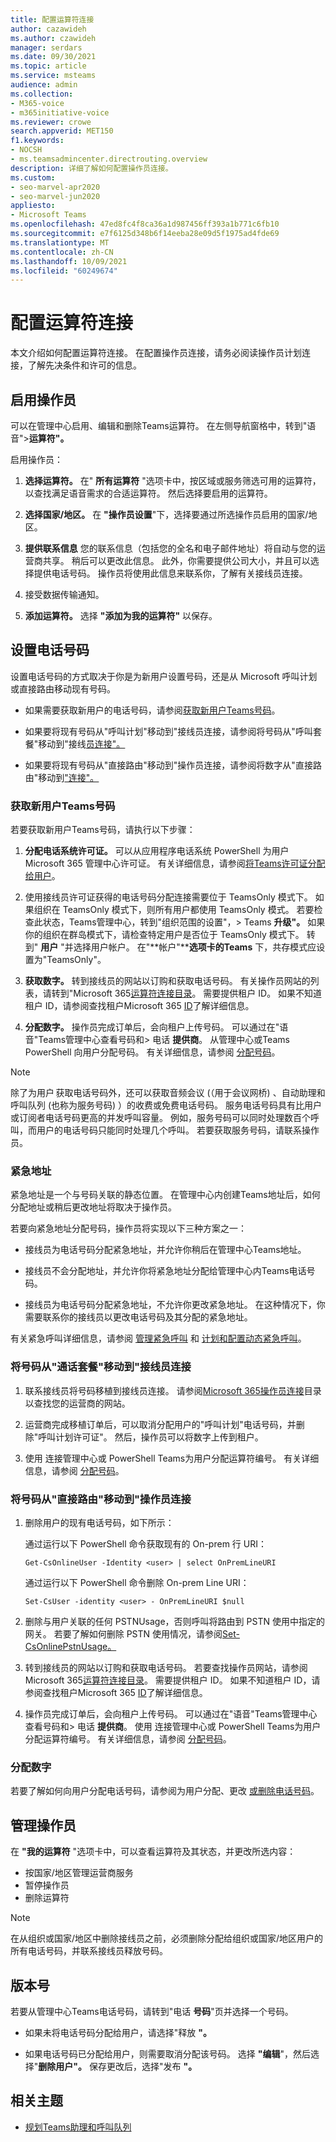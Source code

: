 ```yaml
---
title: 配置运算符连接
author: cazawideh
ms.author: czawideh
manager: serdars
ms.date: 09/30/2021
ms.topic: article
ms.service: msteams
audience: admin
ms.collection:
- M365-voice
- m365initiative-voice
ms.reviewer: crowe
search.appverid: MET150
f1.keywords:
- NOCSH
- ms.teamsadmincenter.directrouting.overview
description: 详细了解如何配置操作员连接。
ms.custom:
- seo-marvel-apr2020
- seo-marvel-jun2020
appliesto:
- Microsoft Teams
ms.openlocfilehash: 47ed8fc4f8ca36a1d987456ff393a1b771c6fb10
ms.sourcegitcommit: e7f6125d348b6f14eeba28e09d5f1975ad4fde69
ms.translationtype: MT
ms.contentlocale: zh-CN
ms.lasthandoff: 10/09/2021
ms.locfileid: "60249674"
---
```

# <a name="configure-operator-connect"></a>配置运算符连接

本文介绍如何配置运算符连接。 在配置操作员连接，请务必阅读操作员计划连接，了解先决条件[](operator-connect-plan.md)和许可的信息。

## <a name="enable-an-operator"></a>启用操作员

可以在管理中心启用、编辑和删除Teams运算符。 在左侧导航窗格中，转到"语音">**运算符"。**

启用操作员：

1. **选择运算符。** 在" **所有运算符** "选项卡中，按区域或服务筛选可用的运算符，以查找满足语音需求的合适运算符。 然后选择要启用的运算符。  

2. **选择国家/地区。** 在 **"操作员设置**"下，选择要通过所选操作员启用的国家/地区。

3. **提供联系信息** 您的联系信息（包括您的全名和电子邮件地址）将自动与您的运营商共享。 稍后可以更改此信息。 此外，你需要提供公司大小，并且可以选择提供电话号码。 操作员将使用此信息来联系你，了解有关接线员连接。

4. 接受数据传输通知。

5. **添加运算符。** 选择 **"添加为我的运算符"** 以保存。

## <a name="set-up-phone-numbers"></a>设置电话号码

设置电话号码的方式取决于你是为新用户设置号码，还是从 Microsoft 呼叫计划或直接路由移动现有号码。

- 如果需要获取新用户的电话号码，请参阅[获取新用户Teams号码](#acquire-numbers-for-new-teams-users)。

- 如果要将现有号码从"呼叫计划"移动到"接线员连接，请参阅将号码从"呼叫套餐"移动到"接线[员连接"。](#move-numbers-from-calling-plans-to-operator-connect)

- 如果要将现有号码从"直接路由"移动到"操作员连接，请参阅将数字从"直接路由"移动到["连接"。](#move-numbers-from-direct-routing-to-operator-connect)

### <a name="acquire-numbers-for-new-teams-users"></a>获取新用户Teams号码

若要获取新用户Teams号码，请执行以下步骤：

1. **分配电话系统许可证。** 可以从应用程序电话系统 PowerShell 为用户Microsoft 365 管理中心许可证。 有关详细信息，请参阅[将Teams许可证分配给用户](teams-add-on-licensing/assign-teams-add-on-licenses.md)。

2. 使用接线员许可证获得的电话号码分配连接需要位于 TeamsOnly 模式下。 如果组织在 TeamsOnly 模式下，则所有用户都使用 TeamsOnly 模式。 若要检查此状态，Teams管理中心，转到"组织范围的设置"，> Teams **升级"。** 如果你的组织在群岛模式下，请检查特定用户是否位于 TeamsOnly 模式下。 转到" **用户** "并选择用户帐户。 在"**帐户"****选项卡的Teams** 下，共存模式应设置为"TeamsOnly"。

3. **获取数字。** 转到接线员的网站以订购和获取电话号码。 有关操作员网站的列表，请转到"Microsoft 365[运算符连接目录](https://cloudpartners.transform.microsoft.com/practices/microsoft-365-for-operators/directory)。 需要提供租户 ID。 如果不知道租户 ID，请参阅查找租户Microsoft 365 [ID](/onedrive/find-your-office-365-tenant-id)了解详细信息。

4. **分配数字。** 操作员完成订单后，会向租户上传号码。 可以通过在"语音"Teams管理中心查看号码和> 电话 **提供商**。 从管理中心或Teams PowerShell 向用户分配号码。 有关详细信息，请参阅 [分配号码](#assign-numbers)。

> [!NOTE]
> 除了为用户 [](getting-phone-numbers-for-your-users.md)获取电话号码外，还可以获取音频会议 (（用于会议网桥) 、自动助理和呼叫队列 (也称为服务号码) ）的收费或免费电话号码。 服务电话号码具有比用户或订阅者电话号码更高的并发呼叫容量。 例如，服务号码可以同时处理数百个呼叫，而用户的电话号码只能同时处理几个呼叫。 若要获取服务号码，请联系操作员。

### <a name="emergency-addresses"></a>紧急地址

紧急地址是一个与号码关联的静态位置。 在管理中心内创建Teams地址后，如何分配地址或稍后更改地址将取决于操作员。

若要向紧急地址分配号码，操作员将实现以下三种方案之一：

- 接线员为电话号码分配紧急地址，并允许你稍后在管理中心Teams地址。

- 接线员不会分配地址，并允许你将紧急地址分配给管理中心内Teams电话号码。

- 接线员为电话号码分配紧急地址，不允许你更改紧急地址。 在这种情况下，你需要联系你的接线员以更改电话号码及其分配的紧急地址。

有关紧急呼叫详细信息，请参阅 [管理紧急呼叫](what-are-emergency-locations-addresses-and-call-routing.md) 和 [计划和配置动态紧急呼叫](configure-dynamic-emergency-calling.md)。

### <a name="move-numbers-from-calling-plans-to-operator-connect"></a>将号码从"通话套餐"移动到"接线员连接

1. 联系接线员将号码移植到接线员连接。 请参阅[Microsoft 365操作员连接](https://cloudpartners.transform.microsoft.com/practices/microsoft-365-for-operators/directory)目录以查找您的运营商的网站。

2. 运营商完成移植订单后，可以取消分配用户的"呼叫计划"电话号码，并删除"呼叫计划许可证"。 然后，操作员可以将数字上传到租户。

3. 使用 连接管理中心或 PowerShell Teams为用户分配运算符编号。 有关详细信息，请参阅 [分配号码](#assign-numbers)。

### <a name="move-numbers-from-direct-routing-to-operator-connect"></a>将号码从"直接路由"移动到"操作员连接

1. 删除用户的现有电话号码，如下所示：  

   通过运行以下 PowerShell 命令获取现有的 On-prem 行 URI：

   ```
   Get-CsOnlineUser -Identity <user> | select OnPremLineURI 
   ```

   通过运行以下 PowerShell 命令删除 On-prem Line URI：  

   ```
   Set-CsUser -identity <user> - OnPremLineURI $null 
   ```

2. 删除与用户关联的任何 PSTNUsage，否则呼叫将路由到 PSTN 使用中指定的网关。 若要了解如何删除 PSTN 使用情况，请参阅[Set-CsOnlinePstnUsage。](/powershell/module/skype/set-csonlinepstnusage?view=skype-ps)

3. 转到接线员的网站以订购和获取电话号码。 若要查找操作员网站，请参阅 Microsoft 365[运算符连接目录](https://cloudpartners.transform.microsoft.com/practices/microsoft-365-for-operators/directory)。 需要提供租户 ID。 如果不知道租户 ID，请参阅查找租户Microsoft 365 [ID](/onedrive/find-your-office-365-tenant-id)了解详细信息。

4. 操作员完成订单后，会向租户上传号码。 可以通过在"语音"Teams管理中心查看号码和> 电话 **提供商**。 使用 连接管理中心或 PowerShell Teams为用户分配运算符编号。 有关详细信息，请参阅 [分配号码](#assign-numbers)。

### <a name="assign-numbers"></a>分配数字

若要了解如何向用户分配电话号码，请参阅为用户分配、更改 [或删除电话号码](assign-change-or-remove-a-phone-number-for-a-user.md)。

## <a name="manage-your-operators"></a>管理操作员

在 **"我的运算符** "选项卡中，可以查看运算符及其状态，并更改所选内容：  

- 按国家/地区管理运营商服务
- 暂停操作员
- 删除运算符

> [!NOTE]
> 在从组织或国家/地区中删除接线员之前，必须删除分配给组织或国家/地区用户的所有电话号码，并联系接线员释放号码。

## <a name="release-numbers"></a>版本号

若要从管理中心Teams电话号码，请转到"电话 **号码**"页并选择一个号码。

- 如果未将电话号码分配给用户，请选择"释放 **"。**

- 如果电话号码已分配给用户，则需要取消分配该号码。 选择 **"编辑**"，然后选择"**删除用户"。** 保存更改后，选择"发布 **"。**

## <a name="related-topics"></a>相关主题

- [规划Teams助理和呼叫队列](plan-auto-attendant-call-queue.md)
